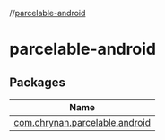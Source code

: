 //[parcelable-android](index.md)



# parcelable-android  


## Packages  
  
|  Name | 
|---|
| <a name="com.chrynan.parcelable.android////PointingToDeclaration/"></a>[com.chrynan.parcelable.android](parcelable-android/com.chrynan.parcelable.android/index.md)|

